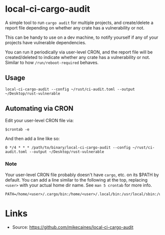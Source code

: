 # local-ci-cargo-audit

A simple tool to run `cargo audit` for multiple projects, and create/delete a report file depending on whether
any crate has a vulnerability or not.

This can be handy to use on a dev machine, to notify yourself if any of your projects have vulnerable dependencies.

You can run it periodically via user-level CRON, and the report file will be created/deleted to indicate whether
any crate has a vulnerability or not. Similar to how `/run/reboot-required` behaves.

## Usage

```
local-ci-cargo-audit --config ~/rust/ci-audit.toml --output ~/Desktop/rust-vulnerable
```

## Automating via CRON

Edit your user-level CRON file via:

```
$crontab -e
```

And then add a line like so:

```
0 */4 * * * /path/to/binary/local-ci-cargo-audit --config ~/rust/ci-audit.toml --output ~/Desktop/rust-vulnerable
```

### Note

Your user-level CRON file probably doesn't have `cargo`, etc. on its $PATH by default.
You can add a line similar to the following at the top, replacing `<user>` with your actual home dir name.
See `man 5 crontab` for more info.

```
PATH=/home/<user>/.cargo/bin:/home/<user>/.local/bin:/usr/local/sbin:/usr/local/bin:/usr/sbin:/usr/bin:/sbin:/bin
```

# Links

- Source: https://github.com/mikecaines/local-ci-cargo-audit
